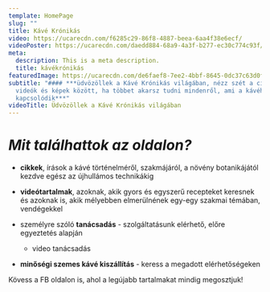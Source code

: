 ```yaml
---
template: HomePage
slug: ""
title: Kávé Krónikás
video: https://ucarecdn.com/f6285c29-86f8-4887-beea-6aa4f38e6ecf/
videoPoster: https://ucarecdn.com/daedd884-68a9-4a3f-b277-ec30c774c93f/
meta:
  description: This is a meta description.
  title: kávékrónikás
featuredImage: https://ucarecdn.com/de6faef8-7ee2-4bbf-8645-0dc37c63d0f4/
subtitle: "#### ***üdvözöllek a Kávé Krónikás világában, nézz szét a cikkek,
  videók és képek között, ha többet akarsz tudni mindenről, ami a kávéhoz
  kapcsolódik***"
videoTitle: Üdvözöllek a Kávé Krónikás világában
---
```

# ***Mit találhattok az oldalon?***

* **cikkek**, írások a kávé történelméről, szakmájáról, a növény botanikájától kezdve egész az újhullámos technikákig
* **videótartalmak**, azoknak, akik gyors és egyszerű recepteket keresnek és azoknak is, akik mélyebben elmerülnének egy-egy szakmai témában, vendégekkel
* személyre szóló **tanácsadás** - szolgáltatásunk elérhető, előre egyeztetés alapján 

  * video tanácsadás
* **minőségi szemes kávé kiszállítás** - keress a megadott elérhetőségeken

Kövess a FB oldalon is, ahol a legújabb tartalmakat mindig megosztjuk!